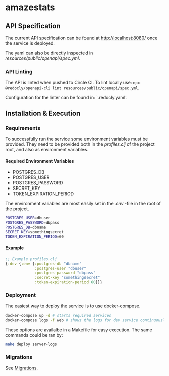 # amazestats

## API Specification

The current API specification can be found at
[http://localhost:8080/](http://localhost:8080/)
once the service is deployed.

The yaml can also be directly inspected in *resources/public/openapi/spec.yml*.

### API Linting

The API is linted when pushed to Circle CI.
To lint locally use:
`npx @redocly/openapi-cli lint resources/public/openapi/spec.yml`.

Configuration for the linter can be found in: `.redocly.yaml'.

## Installation & Execution

### Requirements

To successfully run the service some environment variables must be provided.
They need to be provided both in the *profiles.clj* of the project root,
and also as environment variables.

#### Required Environment Variables

* POSTGRES_DB
* POSTGRES_USER
* POSTGRES_PASSWORD
* SECRET_KEY
* TOKEN_EXPIRATION_PERIOD

The environment variables are most easily set in the *.env* -file in the root
of the project.

```bash
POSTGRES_USER=dbuser
POSTGRES_PASSWORD=dbpass
POSTGRES_DB=dbname
SECRET_KEY=somethingsecret
TOKEN_EXPIRATION_PERIOD=60
```

#### Example

```clojure
;; Example profiles.clj
{:dev {:env {:postgres-db "dbname"
             :postgres-user "dbuser"
             :postgres-password "dbpass"
             :secret-key "somethingsecret"
             :token-expiration-period 60}}}
```

### Deployment

The easiest way to deploy the service is to use docker-compose.

```bash
docker-compose up -d # starts required services
docker-compose logs -f web # shows the logs for dev service continuously
```

These options are availalbe in a Makefile for easy execution.
The same commands could be ran by:
```bash
make deploy server-logs
```

### Migrations

See [Migrations](resources/sql/migrations/README.md).
